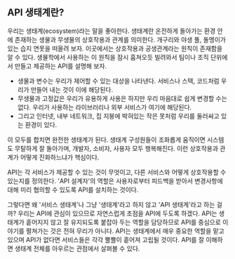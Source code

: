 ## **API 생태계란?**

우리는 생태계(ecosystem)라는 말을 좋아한다. 생태계란 온전하게 돌아가는 환경 안에 존재하는 생물과 무생물의 상호작용과 관계를 의미한다.
개구리와 야생 풀, 돌멩이가 있는 습지 연못을 떠올려 보자. 이곳에서는 상호작용과 공생관계라는 원칙이 존재함을 알 수 있다.
생물학에서 사용하는 이 원칙을 잠시 훔쳐오듯 빌려와서 팀이나 조직 단위에서 만들고 제공하는 API를 설명해 보자.

* 생물과 변수는 우리가 제어할 수 있는 대상을 나타낸다. 서비스나 스택, 코드처럼 우리가 만들어 내는 것이 이에 해당된다.
* 무생물과 고정값은 우리가 유용하게 사용은 하지만 우리 마음대로 쉽게 변경할 수는 없다. 우리가 사용하는 라이브러리나 외부 서비스가 여기에 해당된다.
* 그리고 인터넷, 내부 네트워크, 집 지붕에 박혀있는 작은 못처럼 우리를 둘러싸고 있는 환경이 있다.

이 모두를 합치면 완전한 생태계가 된다. 생태계 구성원들이 조화롭게 움직이면 시스템도 무탈하게 잘 돌아가며, 개발자, 소비자, 사용자 모두 행복해진다. 이런 상호작용과 관계가 어떻게 진화하느냐가 핵심이다.

API는 각 서비스가 제공할 수 있는 것이 무엇이고, 다른 서비스와 어떻게 상호작용할 수 있는지를 정의한다.
'API 설계자'의 역할은 사용자로부터 피드백을 받아서 변경사항에 대해 미리 협의할 수 있도록 API를 설치하는 것이다.

그렇다면 왜 '서비스 생태계'나 그냥 '생태계'라고 하지 않고 'API 생태계'라고 하는 걸까? 우리는 API에 관심이 있으므로 자연스럽게 초점을 API에 두도록 하겠다. API는 생태계가 흩어지지 않고 잘 유지되도록 붙잡아 두는 역할을 담당하므로 API를 중심으로 이야기를 펼쳐가는 것은 전혀 무리가 아니다. API는 생태계에서 매우 중요한 역할을 맡고 있으며 API가 없다면 서비스들은 각각 뿔뿔이 흩어져 고립될 것이다. API를 잘 이해하면 생태계 전체를 아우르는 관점에서 살펴볼 수 있다.